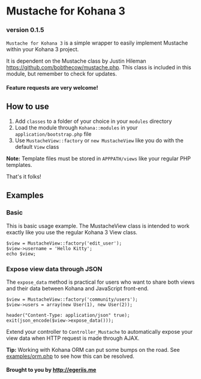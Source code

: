 # Mustache for Kohana 3
### version 0.1.5

`Mustache for Kohana 3` is a simple wrapper to easily implement Mustache within your Kohana 3 project. 

It is dependent on the Mustache class by Justin Hileman <https://github.com/bobthecow/mustache.php>. This class is included in this module, but remember to check for updates.

#### Feature requests are very welcome!

## How to use

1. Add `classes` to a folder of your choice in your `modules` directory
2. Load the module through `Kohana::modules` in your `application/bootstrap.php` file
3. Use `MustacheView::factory` or `new MustacheView` like you do with the default `View` class

__Note:__ Template files must be stored in `APPPATH/views` like your regular PHP templates.

That's it folks!

## Examples

### Basic

This is basic usage example. The MustacheView class is intended to work exactly like you use the regular Kohana 3 View class.

	$view = MustacheView::factory('edit_user');
	$view->username = 'Hello Kitty';
	echo $view;

### Expose view data through JSON

The `expose_data` method is practical for users who want to share both views and their data between Kohana and JavaScript front-end.

	$view = MustacheView::factory('community/users');
	$view->users = array(new User(1), new User(2));
	
	header("Content-Type: application/json" true);
	exit(json_encode($view->expose_data()));

Extend your controller to `Controller_Mustache` to automatically expose your view data when HTTP request is made through AJAX.

__Tip:__ Working with Kohana ORM can put some bumps on the road. See [examples/orm.php](https://github.com/egeriis/Mustache-for-Kohana-3/blob/master/examples/orm.php) to see how this can be resolved.

#### Brought to you by <http://egeriis.me>